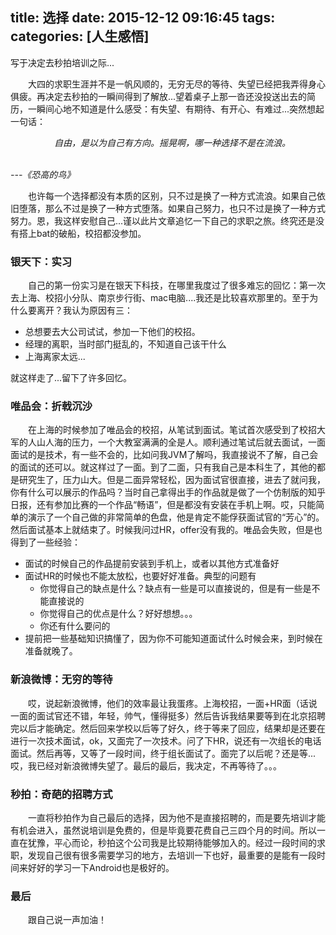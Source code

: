 title: 选择
date: 2015-12-12 09:16:45
tags: 
categories: [人生感悟]
---
写于决定去秒拍培训之际...

<!--more-->

&emsp;&emsp;大四的求职生涯并不是一帆风顺的，无穷无尽的等待、失望已经把我弄得身心俱疲。再决定去秒拍的一瞬间得到了解放...望着桌子上那一沓还没投送出去的简历，一瞬间心地不知道是什么感受：有失望、有期待、有开心、有难过...突然想起一句话：

&emsp;&emsp;&emsp;&emsp;&emsp;*自由，是以为自己有方向。摇晃啊，哪一种选择不是在流浪。*
											
&emsp;&emsp;&emsp;&emsp;&emsp;&emsp;&emsp;&emsp;&emsp;&emsp;&emsp;&emsp;&emsp;&emsp;&emsp;&emsp;&emsp;&emsp;&emsp;&emsp;&emsp;&emsp;&emsp;&emsp;&emsp;&emsp;&emsp;&emsp;&emsp;&emsp;&emsp;&emsp;&emsp;&emsp;&emsp;&emsp;*---《恐高的鸟》*

&emsp;&emsp;也许每一个选择都没有本质的区别，只不过是换了一种方式流浪。如果自己依旧堕落，那么不过是换了一种方式堕落。如果自己努力，也只不过是换了一种方式努力。恩，我这样安慰自己...谨以此片文章追忆一下自己的求职之旅。终究还是没有搭上bat的破船，校招都没参加。

<h3>银天下：实习</h3>
&emsp;&emsp;自己的第一份实习是在银天下科技，在哪里我度过了很多难忘的回忆：第一次去上海、校招小分队、南京步行街、mac电脑....我还是比较喜欢那里的。至于为什么要离开？我认为原因有三：

- 总想要去大公司试试，参加一下他们的校招。
- 经理的离职，当时部门挺乱的，不知道自己该干什么
- 上海离家太远...

就这样走了...留下了许多回忆。
<h3>唯品会：折戟沉沙</h3>
&emsp;&emsp;在上海的时候参加了唯品会的校招，从笔试到面试。笔试首次感受到了校招大军的人山人海的压力，一个大教室满满的全是人。顺利通过笔试后就去面试，一面面试的是技术，有一些不会的，比如问我JVM了解吗，我直接说不了解，自己会的面试的还可以。就这样过了一面。到了二面，只有我自己是本科生了，其他的都是研究生了，压力山大。但是二面异常轻松，因为面试官很直接，进去了就问我，你有什么可以展示的作品吗？当时自己拿得出手的作品就是做了一个仿制版的知乎日报，还有参加比赛的一个作品“畅语”，但是都没有安装在手机上啊。哎，只能简单的演示了一个自己做的非常简单的色盘，他是肯定不能俘获面试官的“芳心”的。然后面试基本上就结束了。时候我问过HR，offer没有我的。唯品会失败，但是也得到了一些经验：

- 面试的时候自己的作品提前安装到手机上，或者以其他方式准备好
- 面试HR的时候也不能太放松，也要好好准备。典型的问题有
	-  你觉得自己的缺点是什么？缺点有一些是可以直接说的，但是有一些是不能直接说的
	-  你觉得自己的优点是什么？好好想想。。。
	-  你还有什么要问的
- 提前把一些基础知识搞懂了，因为你不可能知道面试什么时候会来，到时候在准备就晚了。  


<h3>新浪微博：无穷的等待</h3>
&emsp;&emsp;哎，说起新浪微博，他们的效率最让我蛋疼。上海校招，一面+HR面（话说一面的面试官还不错，年轻，帅气，懂得挺多）然后告诉我结果要等到在北京招聘完以后才能确定。然后回来学校以后等了好久，终于等来了回应，结果却是还要在进行一次技术面试，ok，又面完了一次技术。问了下HR，说还有一次组长的电话面试。然后再等，又等了一段时间，终于组长面试了。面完了以后呢？还是等...哎，我已经对新浪微博失望了。最后的最后，我决定，不再等待了。。。  

<h3>秒拍：奇葩的招聘方式</h3>
&emsp;&emsp;一直将秒拍作为自己最后的选择，因为他不是直接招聘的，而是要先培训才能有机会进入，虽然说培训是免费的，但是毕竟要花费自己三四个月的时间。所以一直在犹豫，平心而论，秒拍这个公司我是比较期待能够加入的。经过一段时间的求职，发现自己很有很多需要学习的地方，去培训一下也好，最重要的是能有一段时间来好好的学习一下Android也是极好的。

<h3>最后</h3>
&emsp;&emsp;跟自己说一声加油！